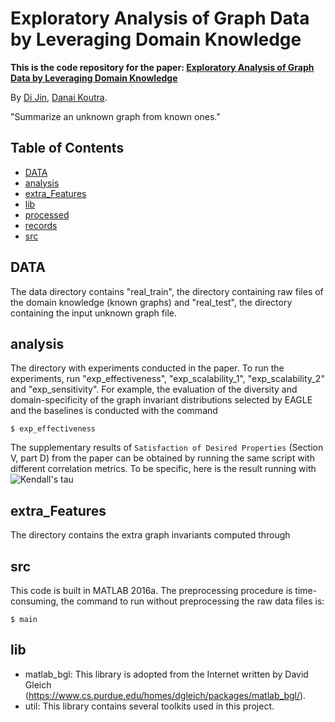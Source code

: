# Exploratory Analysis of Graph Data by Leveraging Domain Knowledge

**This is the code repository for the paper: [Exploratory Analysis of Graph Data by Leveraging Domain Knowledge](http://web.eecs.umich.edu/~dkoutra/papers/17_EAGLE_ICDM.pdf)**

By [Di Jin](http://www-personal.umich.edu/~dijin/), [Danai Koutra](http://web.eecs.umich.edu/~dkoutra/).

"Summarize an unknown graph from known ones."

## Table of Contents
- [DATA](#DATA)
- [analysis](#analysis)
- [extra_Features](#extra_Features)
- [lib](#lib)
- [processed](#processed)
- [records](#records)
- [src](#src)


## DATA
The data directory contains "real_train", the directory containing raw files of the domain knowledge (known graphs) and "real_test", the directory containing the input unknown graph file.

## analysis
The directory with experiments conducted in the paper. To run the experiments, run "exp_effectiveness", "exp_scalability_1", "exp_scalability_2" and "exp_sensitivity". For example, the evaluation of the diversity and domain-specificity of the graph invariant distributions selected by EAGLE and the baselines is conducted with the command
```shell
$ exp_effectiveness
``` 

The supplementary results of `Satisfaction of Desired Properties` (Section V, part D) from the paper can be obtained by running the same script with different correlation metrics. To be specific, here is the result running with ![Kendall's tau](Kendall.png)

## extra_Features
The directory contains the extra graph invariants computed through

## src

This code is built in MATLAB 2016a. The preprocessing procedure is time-consuming, the command to run without preprocessing the raw data files is:
```shell
$ main
``` 

## lib

- matlab_bgl: This library is adopted from the Internet written by David Gleich (https://www.cs.purdue.edu/homes/dgleich/packages/matlab_bgl/).
- util: This library contains several toolkits used in this project.
